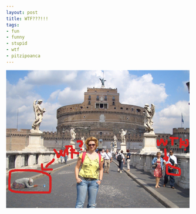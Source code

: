 ```yaml
--- 
layout: post
title: WTF???!!!
tags: 
- fun
- funny
- stupid
- wtf
- pitzipoanca
---
```

<p style="text-align: center;"></p>


<a title="Click to see the bigger version." class="image" href="/images/2009/09/117681_wtf.png" target="_blank"><img class="size-medium wp-image-663" title="117681_wtf" src="/images/2009/09/117681_wtf-500x375.png" alt="Wtf???!!!" width="500" height="375" /></a>
